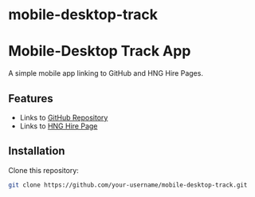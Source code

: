 # mobile-desktop-track
# Mobile-Desktop Track App

A simple mobile app linking to GitHub and HNG Hire Pages.

## Features
- Links to [GitHub Repository](https://github.com/shedrack-moses/mobile-desktop-track)
- Links to [HNG Hire Page](https://hng.tech/)

## Installation
Clone this repository:
```bash
git clone https://github.com/your-username/mobile-desktop-track.git
